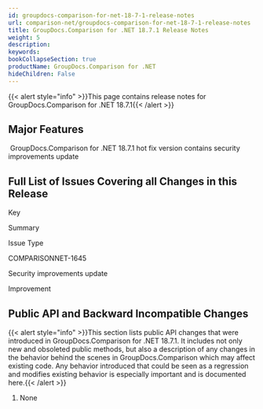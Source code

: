 ```yaml
---
id: groupdocs-comparison-for-net-18-7-1-release-notes
url: comparison-net/groupdocs-comparison-for-net-18-7-1-release-notes
title: GroupDocs.Comparison for .NET 18.7.1 Release Notes
weight: 5
description: 
keywords: 
bookCollapseSection: true
productName: GroupDocs.Comparison for .NET
hideChildren: False
---
```

{{< alert style="info" >}}This page contains release notes for GroupDocs.Comparison for .NET 18.7.1{{< /alert >}}

## Major Features

 GroupDocs.Comparison for .NET 18.7.1 hot fix version contains security improvements update

## Full List of Issues Covering all Changes in this Release

Key

Summary

Issue Type

COMPARISONNET-1645

Security improvements update

Improvement

## Public API and Backward Incompatible Changes

{{< alert style="info" >}}This section lists public API changes that were introduced in GroupDocs.Comparison for .NET 18.7.1. It includes not only new and obsoleted public methods, but also a description of any changes in the behavior behind the scenes in GroupDocs.Comparison which may affect existing code. Any behavior introduced that could be seen as a regression and modifies existing behavior is especially important and is documented here.{{< /alert >}}

1.  None
